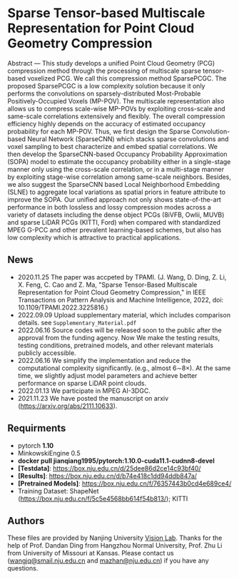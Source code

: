 # Sparse Tensor-based Multiscale Representation for Point Cloud Geometry Compression


Abstract — This study develops a unified Point Cloud Geometry (PCG) compression method through the processing of multiscale sparse tensor-based voxelized PCG. We call this compression method SparsePCGC. The proposed SparsePCGC is a low complexity solution because it only performs the convolutions on sparsely-distributed Most-Probable Positively-Occupied Voxels (MP-POV). The multiscale representation also allows us to compress scale-wise MP-POVs by exploiting cross-scale and same-scale correlations extensively and flexibly. The overall compression efficiency highly depends on the accuracy of estimated occupancy probability for each MP-POV. Thus, we first design the Sparse Convolution-based Neural Network (SparseCNN) which stacks sparse convolutions and voxel sampling to best characterize and embed spatial correlations. We then develop the SparseCNN-based Occupancy Probability Approximation (SOPA) model to estimate the occupancy probability either in a single-stage manner only using the cross-scale correlation, or in a multi-stage manner by exploiting stage-wise correlation among same-scale neighbors. Besides, we also suggest the SparseCNN based Local Neighborhood Embedding (SLNE) to aggregate local variations as spatial priors in feature attribute to improve the SOPA. Our unified approach not only shows state-of-the-art performance in both lossless and lossy compression modes across a variety of datasets including the dense object PCGs (8iVFB, Owlii, MUVB) and sparse LiDAR PCGs (KITTI, Ford) when compared with standardized MPEG G-PCC and other prevalent learning-based schemes, but also has low complexity which is attractive to practical applications.



## News
- 2020.11.25 The paper was accpeted by TPAMI. (J. Wang, D. Ding, Z. Li, X. Feng, C. Cao and Z. Ma, "Sparse Tensor-Based Multiscale Representation for Point Cloud Geometry Compression," in IEEE Transactions on Pattern Analysis and Machine Intelligence, 2022, doi: 10.1109/TPAMI.2022.3225816.)
- 2022.09.09 Upload supplementary material, which includes comparison details. see `Supplementary_Material.pdf`
- 2022.06.16 Source codes will be released soon to the public after the approval from the funding agency. Now We make the testing results, testing conditions, pretrained models, and other relevant materials publicly accessible.
- 2022.06.16 We simplify the implementation and reduce the computational complexity significantly. (e.g., almost 6∼8×). At the same time, we slightly adjust model parameters and achieve better performance on sparse LiDAR point clouds.
- 2022.01.13 We participate in MPEG AI-3DGC. 
- 2021.11.23 We have posted the manuscript on arxiv (https://arxiv.org/abs/2111.10633).


## Requirments
- pytorch **1.10**
- MinkowskiEngine 0.5 
- **docker pull jianqiang1995/pytorch:1.10.0-cuda11.1-cudnn8-devel**
- **[Testdata]**: https://box.nju.edu.cn/d/25dee86d2ce14c93bf40/
- **[Results]**: https://box.nju.edu.cn/d/b74e418c1dd94ddb847a/
- **[Pretrained Models]**: https://box.nju.edu.cn/f/76357443b0cd4e689ce4/
- Training Dataset: ShapeNet (https://box.nju.edu.cn/f/5c5e4568bb614f54b813/);  KITTI



## Authors
These files are provided by Nanjing University  [Vision Lab](https://vision.nju.edu.cn/). Thanks for the help of Prof. Dandan Ding from Hangzhou Normal University, Prof. Zhu Li from University of Missouri at Kansas. Please contact us (wangjq@smail.nju.edu.cn and mazhan@nju.edu.cn) if you have any questions.


